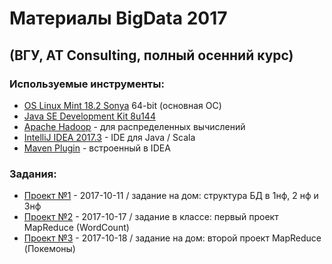 # Материалы BigData 2017
## (ВГУ, AT Consulting, полный осенний курс)  

### Используемые инструменты:

- [OS Linux Mint 18.2 Sonya](https://linuxmint.com/) 64-bit (основная ОС)
- [Java SE Development Kit 8u144](http://www.oracle.com/technetwork/java/javase/downloads/jdk8-downloads-2133151.html)
- [Apache Hadoop](http://hadoop.apache.org/) - для распределенных вычислений
- [IntelliJ IDEA 2017.3](https://www.jetbrains.com/idea/) - IDE для Java / Scala
- [Maven Plugin](https://www.jetbrains.com/help/idea/maven.html) - встроенный в IDEA

### Задания:
- [Проект №1](./01.md) - 2017-10-11 / задание на дом: структура БД в 1нф, 2 нф и 3нф
- [Проект №2](./02.md) - 2017-10-17 / задание в классе: первый проект MapReduce (WordCount)
- [Проект №3](./03.md) - 2017-10-18 / задание на дом: второй проект MapReduce (Покемоны)